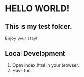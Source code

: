 # HELLO WORLD!

## This is my test folder.

Enjoy your stay!

## Local Development

1. Open index.html in your browser.
2. Have fun.
